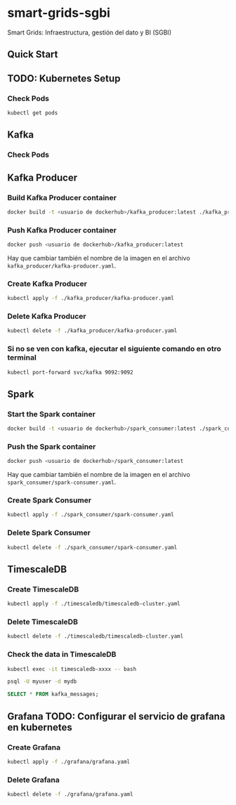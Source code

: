 # smart-grids-sgbi
Smart Grids: Infraestructura, gestión del dato y BI (SGBI)

## Quick Start

## TODO: Kubernetes Setup
### Check Pods
```bash
kubectl get pods
```

## Kafka
### Check Pods

## Kafka Producer
### Build Kafka Producer container
```bash
docker build -t <usuario de dockerhub>/kafka_producer:latest ./kafka_producer
```

### Push Kafka Producer container
```bash
docker push <usuario de dockerhub>/kafka_producer:latest
```

Hay que cambiar también el nombre de la imagen en el archivo `kafka_producer/kafka-producer.yaml`.


### Create Kafka Producer
```bash
kubectl apply -f ./kafka_producer/kafka-producer.yaml
```

### Delete Kafka Producer
```bash
kubectl delete -f ./kafka_producer/kafka-producer.yaml
```

### Si no se ven con kafka, ejecutar el siguiente comando en otro terminal
```bash
kubectl port-forward svc/kafka 9092:9092
```

## Spark
### Start the Spark container
```bash
docker build -t <usuario de dockerhub>/spark_consumer:latest ./spark_consumer
```

### Push the Spark container
```bash
docker push <usuario de dockerhub>/spark_consumer:latest
```

Hay que cambiar también el nombre de la imagen en el archivo `spark_consumer/spark-consumer.yaml`.

### Create Spark Consumer
```bash
kubectl apply -f ./spark_consumer/spark-consumer.yaml
```

### Delete Spark Consumer
```bash
kubectl delete -f ./spark_consumer/spark-consumer.yaml
```

## TimescaleDB

### Create TimescaleDB
```bash
kubectl apply -f ./timescaledb/timescaledb-cluster.yaml
```

### Delete TimescaleDB
```bash
kubectl delete -f ./timescaledb/timescaledb-cluster.yaml
```

### Check the data in TimescaleDB
```bash
kubectl exec -it timescaledb-xxxx -- bash
```

```bash
psql -U myuser -d mydb
```

```sql
SELECT * FROM kafka_messages;
```

## Grafana TODO: Configurar el servicio de grafana en kubernetes

### Create Grafana
```bash
kubectl apply -f ./grafana/grafana.yaml
```

### Delete Grafana
```bash
kubectl delete -f ./grafana/grafana.yaml
```
